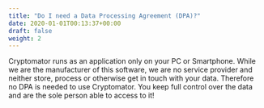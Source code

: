 ```yaml
---
title: "Do I need a Data Processing Agreement (DPA)?"
date: 2020-01-01T00:13:37+00:00
draft: false
weight: 2
---
```


Cryptomator runs as an application only on your PC or Smartphone. While we are the manufacturer of this software, we are no service provider and neither store, process or otherwise get in touch with your data. Therefore no DPA is needed to use Cryptomator. You keep full control over the data and are the sole person able to access to it!